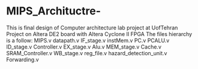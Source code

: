 # MIPS_Archituctre-
This is final design of Computer architecture lab project at UofTehran  
Project on Altera DE2 board with Altera Cyclone II FPGA 
The files hierarchy is a follow:
MIPS.v 
	datapath.v
		IF_stage.v
			instMem.v
			PC.v
			PCALU.v
		ID_stage.v
			Controller.v
		EX_stage.v
			Alu.v
		MEM_stage.v
			Cache.v
			SRAM_Controller.v
		WB_stage.v
		reg_file.v
		hazard_detection_unit.v
		Forwarding.v


